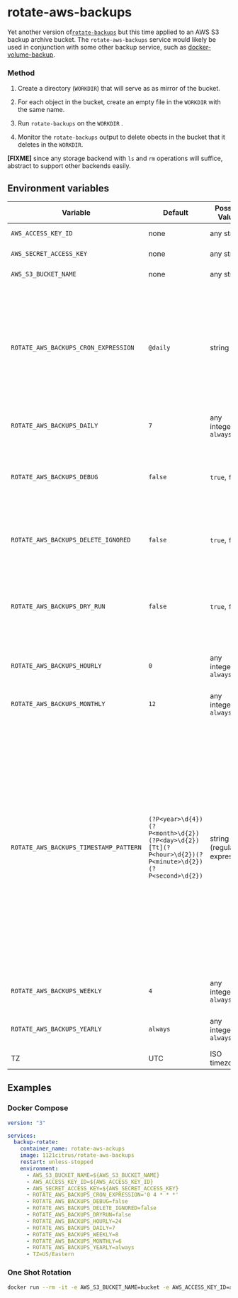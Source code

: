 # rotate-aws-backups

Yet another version of[`rotate-backups`](https://pypi.org/project/rotate-backups/) but this time applied to an AWS S3 backup archive bucket. The `rotate-aws-backups` service would likely be used in conjunction with some other backup service, such as [docker-volume-backup](https://github.com/jareware/docker-volume-backup).

### Method

1. Create a directory (`WORKDIR`) that will serve as as mirror of the bucket.

2. For each object in the bucket, create an empty file in the `WORKDIR` with the same name.

3. Run `rotate-backups` on the `WORKDIR` .

4. Monitor the `rotate-backups` output to delete obects in the bucket that it deletes in the `WORKDIR`.

**[FIXME]** since any storage backend with `ls` and `rm` operations will suffice, abstract to support other backends easily.

## Environment variables

| Variable                               | Default                                                                                              | Possible Values             | Notes                                                                                                                                                                                                                                                                                                                                                                   |
| -------------------------------------- | ---------------------------------------------------------------------------------------------------- | --------------------------- | ----------------------------------------------------------------------------------------------------------------------------------------------------------------------------------------------------------------------------------------------------------------------------------------------------------------------------------------------------------------------- |
| `AWS_ACCESS_KEY_ID`                    | none                                                                                                 | any string                  | AWS credentials                                                                                                                                                                                                                                                                                                                                                         |
| `AWS_SECRET_ACCESS_KEY`                | none                                                                                                 | any string                  | AWS credentials                                                                                                                                                                                                                                                                                                                                                         |
| `AWS_S3_BUCKET_NAME`                   | none                                                                                                 | any string                  | AWS bucket to rotate                                                                                                                                                                                                                                                                                                                                                    |
| `ROTATE_AWS_BACKUPS_CRON_EXPRESSION`   | `@daily`                                                                                             | string                      | Standard debian-flavored cron expression for when the backup should run. Use e.g. `0 4 * * *` to back up at 4 AM every night. See the man page or crontab.guru for more.                                                                                                                                                                                                |
| `ROTATE_AWS_BACKUPS_DAILY`             | `7`                                                                                                  | any integer, `always`       | Number of daily backups to preserve.                                                                                                                                                                                                                                                                                                                                    |
| `ROTATE_AWS_BACKUPS_DEBUG`             | `false`                                                                                              | `true`, `false`             | Enable/Disable to set/clear the shall -x (display command) and -v (verbose) options                                                                                                                                                                                                                                                                                     |
| `ROTATE_AWS_BACKUPS_DELETE_IGNORED`    | `false`                                                                                              | `true`, `false`             | Enable/Disable deletion of files that are ignored by `rotate-backups`                                                                                                                                                                                                                                                                                                   |
| `ROTATE_AWS_BACKUPS_DRY_RUN`           | `false`                                                                                              | `true`, `false`             | The dry-run option must explicitly be deactivated by means of `DRY_RUN=false` in order to remove backups.                                                                                                                                                                                                                                                               |
| `ROTATE_AWS_BACKUPS_HOURLY`            | `0`                                                                                                  | any integer, `always`       | Number of hourly backups to preserve.                                                                                                                                                                                                                                                                                                                                   |
| `ROTATE_AWS_BACKUPS_MONTHLY`           | `12`                                                                                                 | any integer, `always`       | Number of monthly backups to preserve.                                                                                                                                                                                                                                                                                                                                  |
| `ROTATE_AWS_BACKUPS_TIMESTAMP_PATTERN` | `(?P<year>\d{4})(?P<month>\d{2})(?P<day>\d{2})[Tt](?P<hour>\d{2})(?P<minute>\d{2})(?P<second>\d{2})` | string (regular expression) | Customize the regular expression pattern that is used to match and extract timestamps from filenames. PATTERN is expected to be a Python compatible regular expression that must define the named capture groups ‘year’, ‘month’ and ‘day’ and may define ‘hour’, ‘minute’ and ‘second’. (See [`rotate-backups`](https://pypi.org/project/rotate-backups/) for details) |
| `ROTATE_AWS_BACKUPS_WEEKLY`            | `4`                                                                                                  | any integer, `always`       | Number of weekly backups to preserve.                                                                                                                                                                                                                                                                                                                                   |
| `ROTATE_AWS_BACKUPS_YEARLY`            | `always`                                                                                             | any integer, `always`       | Number of yearly backups to preserve.                                                                                                                                                                                                                                                                                                                                   |
| TZ                                     | UTC                                                                                                  | ISO timezone                |                                                                                                                                                                                                                                                                                                                                                                         |

## Examples

### Docker Compose

```yml
version: "3"

services:
  backup-rotate:
    container_name: rotate-aws-ackups
    image: 1121citrus/rotate-aws-backups
    restart: unless-stopped
    environment:
      - AWS_S3_BUCKET_NAME=${AWS_S3_BUCKET_NAME}
      - AWS_ACCESS_KEY_ID=${AWS_ACCESS_KEY_ID}
      - AWS_SECRET_ACCESS_KEY=${AWS_SECRET_ACCESS_KEY}
      - ROTATE_AWS_BACKUPS_CRON_EXPRESSION='0 4 * * *'
      - ROTATE_AWS_BACKUPS_DEBUG=false
      - ROTATE_AWS_BACKUPS_DELETE_IGNORED=false
      - ROTATE_AWS_BACKUPS_DRYRUN=false
      - ROTATE_AWS_BACKUPS_HOURLY=24
      - ROTATE_AWS_BACKUPS_DAILY=7
      - ROTATE_AWS_BACKUPS_WEEKLY=8
      - ROTATE_AWS_BACKUPS_MONTHLY=6
      - ROTATE_AWS_BACKUPS_YEARLY=always
      - TZ=US/Eastern
```

### One Shot Rotation

```sh
docker run --rm -it -e AWS_S3_BUCKET_NAME=bucket -e AWS_ACCESS_KEY_ID=access_key -e AWS_SECRET_ACCESS_KEY=secret -e ROTATE_AWS_BACKUPS_DELETE_IGNORED=true -e ROTATE_AWS_BACKUPS_CRON_EXPRESSION='15 2 * * *' 1121citrus/rotate-aws-backups rotate
```
